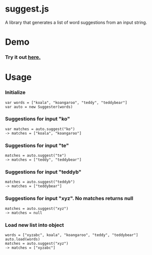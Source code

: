 suggest.js
==========

A library that generates a list of word suggestions from an input string.

# Demo #

### Try it out [here.](http://gsundeep.github.io/suggest.js/example.html) ###

# Usage #

### Initialize ###
	var words = ["koala", "koangaroo", "teddy", "teddybear"]
	var auto = new Suggester(words)

### Suggestions for input "ko" ###
	var matches = auto.suggest("ko")
	-> matches = ["koala", "koangaroo"]

### Suggestions for input "te" ###
	matches = auto.suggest("te")
	-> matches = ["teddy", "teddybear"]

### Suggestions for input "teddyb" ###
	matches = auto.suggest("teddyb")
	-> matches = ["teddybear"]

### Suggestions for input "xyz". No matches returns null ###
	matches = auto.suggest("xyz")
	-> matches = null

### Load new list into object ###
	words = ["xyzabc", koala", "koangaroo", "teddy", "teddybear"]
	auto.load(words)
	matches = auto.suggest("xyz")
	-> matches = ["xyzabc"]
